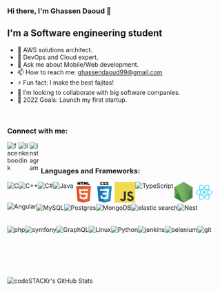 ### Hi there, I'm Ghassen Daoud 👋

## I'm a Software engineering student

- 🌱 AWS solutions architect.
- 🔭 DevOps and Cloud expert.
- 💬 Ask me about Mobile/Web development.
- 📫 How to reach me: ghassendaoud99@gmail.com
- ⚡ Fun fact: I make the best fajitas!
- 👯 I’m looking to collaborate with big software companies.
- 🥅 2022 Goals: Launch my first startup.

<br>

### Connect with me:

[<img align="left" alt="facebook" width="26px" src="https://findicons.com/files/icons/2830/clean_social_icons/250/facebook.png" />][facebook]
[<img align="left" alt="linkedin" width="26px" src="https://upload.wikimedia.org/wikipedia/commons/thumb/c/ca/LinkedIn_logo_initials.png/240px-LinkedIn_logo_initials.png" />][linkedin]
[<img align="left" alt="instagram" width="26px" src="https://cdn-icons-png.flaticon.com/512/174/174855.png" />][instagram]

<br />
<br>

### Languages and Frameworks:

<img align="left" alt="C" height="48px" src="https://upload.wikimedia.org/wikipedia/commons/thumb/1/18/C_Programming_Language.svg/1853px-C_Programming_Language.svg.png" />
<img align="left" alt="C++" height="48px" src="https://upload.wikimedia.org/wikipedia/commons/thumb/1/18/ISO_C%2B%2B_Logo.svg/1200px-ISO_C%2B%2B_Logo.svg.png" />
<img align="left" alt="C#" height="48px" src="https://seeklogo.com/images/C/c-sharp-c-logo-02F17714BA-seeklogo.com.png" />
<img align="left" alt="Java" height="48px" src="https://upload.wikimedia.org/wikipedia/fr/thumb/2/2e/Java_Logo.svg/1200px-Java_Logo.svg.png" />
<img align="left" alt="HTML5" height="48px" src="https://raw.githubusercontent.com/github/explore/80688e429a7d4ef2fca1e82350fe8e3517d3494d/topics/html/html.png" />
<img align="left" alt="CSS3" height="48px" src="https://raw.githubusercontent.com/github/explore/80688e429a7d4ef2fca1e82350fe8e3517d3494d/topics/css/css.png" />

<img align="left" alt="JavaScript" height="48px" src="https://raw.githubusercontent.com/github/explore/80688e429a7d4ef2fca1e82350fe8e3517d3494d/topics/javascript/javascript.png" />
<img align="left" alt="TypeScript" height="48px" src="https://upload.wikimedia.org/wikipedia/commons/4/4c/Typescript_logo_2020.svg" />
<img align="left" alt="Node.js" height="48px" src="https://raw.githubusercontent.com/github/explore/80688e429a7d4ef2fca1e82350fe8e3517d3494d/topics/nodejs/nodejs.png" />
<img align="left" alt="React" height="48px" src="https://raw.githubusercontent.com/github/explore/80688e429a7d4ef2fca1e82350fe8e3517d3494d/topics/react/react.png" />
<img align="left" alt="Angular" height="48px" src="https://upload.wikimedia.org/wikipedia/commons/thumb/c/cf/Angular_full_color_logo.svg/1200px-Angular_full_color_logo.svg.png" />
<br>
<br>
<br>

<img align="left" alt="MySQL" height="48px" src="https://upload.wikimedia.org/wikipedia/fr/6/62/MySQL.svg" />
<img align="left" alt="Postgres" height="48px" src="https://upload.wikimedia.org/wikipedia/commons/thumb/2/29/Postgresql_elephant.svg/1200px-Postgresql_elephant.svg.png" />
<img align="left" alt="MongoDB" height="48px" src="https://upload.wikimedia.org/wikipedia/fr/thumb/4/45/MongoDB-Logo.svg/1280px-MongoDB-Logo.svg.png" />
<img align="left" alt="elastic search" height="48px" src="https://upload.wikimedia.org/wikipedia/commons/thumb/f/f4/Elasticsearch_logo.svg/1280px-Elasticsearch_logo.svg.png" />
<img align="left" alt="Nest" height="48px" src="https://camo.githubusercontent.com/c704e8013883cc3a04c7657e656fe30be5b188145d759a6aaff441658c5ffae0/68747470733a2f2f6e6573746a732e636f6d2f696d672f6c6f676f5f746578742e737667" />
<br>
<br>
<br>
<img align="left" alt="php" height="48px" src="https://upload.wikimedia.org/wikipedia/commons/thumb/2/27/PHP-logo.svg/640px-PHP-logo.svg.png" />
<img align="left" alt="symfony" height="48px" src="https://upload.wikimedia.org/wikipedia/commons/thumb/6/60/Symfony2.svg/1200px-Symfony2.svg.png" />
<img align="left" alt="GraphQL" height="48px" src="https://upload.wikimedia.org/wikipedia/commons/thumb/1/17/GraphQL_Logo.svg/1200px-GraphQL_Logo.svg.png" />
<img align="left" alt="Linux" height="48px" src="https://www.redhat.com/cms/managed-files/styles/xlarge/s3/tux-327x360.png?itok=puszajU_" />
<img align="left" alt="Python" height="48px" src="https://upload.wikimedia.org/wikipedia/commons/thumb/c/c3/Python-logo-notext.svg/768px-Python-logo-notext.svg.png" />
<img align="left" alt="jenkins" height="48px" src="https://upload.wikimedia.org/wikipedia/commons/thumb/e/e9/Jenkins_logo.svg/1200px-Jenkins_logo.svg.png" />
<img align="left" alt="selenium" height="48px" src="https://seeklogo.com/images/S/selenium-logo-DB9103D7CF-seeklogo.com.png" />
<img align="left" alt="git" height="48px" src="https://upload.wikimedia.org/wikipedia/commons/thumb/e/e0/Git-logo.svg/langfr-220px-Git-logo.svg.png" />

<br />
<br />
<br />
<br />
<br>
<br>
<br>

  <img align="left" alt="codeSTACKr's GitHub Stats" src="https://github-readme-stats.vercel.app/api?username=Ghassen-Da&count_private=true&show_icons=true&hide_border=false&theme=tokyonight&hide=contribs,prs" />

  <br>
  <br>
  <!-- <img align="left" alt="codeSTACKr's GitHub Stats" src="https://github-readme-stats.vercel.app/api/top-langs/?username=Ghassen-Da&layout=compact&theme=tokyonight" /> -->

[facebook]: https://www.facebook.com/ghassen.daoud.7
[instagram]: https://www.instagram.com/ghassen__daoud/
[linkedin]: https://www.linkedin.com/in/ghassen-d-324973a9/
